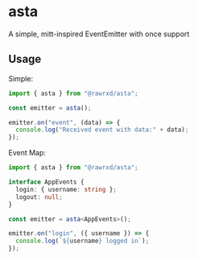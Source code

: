 # asta

A simple, mitt-inspired EventEmitter with once support

## Usage

Simple:

```ts
import { asta } from "@rawrxd/asta";

const emitter = asta();

emitter.on("event", (data) => {
  console.log("Received event with data:" + data);
});
```

Event Map:

```ts
import { asta } from "@rawrxd/asta";

interface AppEvents {
  login: { username: string };
  logout: null;
}

const emitter = asta<AppEvents>();

emitter.on("login", ({ username }) => {
  console.log(`${username} logged in`);
});
```
